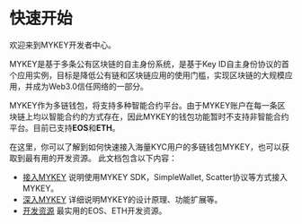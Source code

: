 # 快速开始

欢迎来到MYKEY开发者中心。

MYKEY是基于多条公有区块链的自主身份系统，是基于Key ID自主身份协议的首个应用实例，目标是降低公有链和区块链应用的使用门槛，实现区块链的大规模应用，并成为Web3.0信任网络的一部分。

MYKEY作为多链钱包，将支持多种智能合约平台。由于MYKEY账户在每一条区块链上均以智能合约的方式存在，因此MYKEY的钱包功能暂时不支持非智能合约平台。目前已支持**EOS**和**ETH**。

在这里，你可以了解到如何快速接入海量KYC用户的多链钱包MYKEY，也可以获取到最有用的开发资源。 此文档包含以下内容：

* [接入MYKEY](integrate-with-mykey/dapp-integration-via-mykey-android-sdk/) 说明使用MYKEY SDK，SimpleWallet, Scatter协议等方式接入MYKEY。
* [深入MYKEY](dive-into-mykey/mykey-on-eos.md) 详细说明MYKEY的设计原理、功能扩展等。
* [开发资源](development-resources/eos.md) 最实用的EOS、ETH开发资源。

